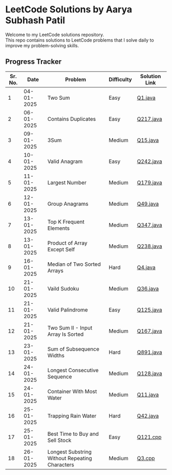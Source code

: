 # LeetCode Solutions by Aarya Subhash Patil

Welcome to my LeetCode solutions repository.  
This repo contains solutions to LeetCode problems that I solve daily to improve my problem-solving skills.


## Progress Tracker

Sr. No. | Date       | Problem                                          | Difficulty | Solution Link                   |
--------|------------|--------------------------------------------------|------------|---------------------------------|
1       | 04-01-2025 | Two Sum                                          | Easy       | [Q1.java](./Easy/Q1.java)       |
2       | 06-01-2025 | Contains Duplicates                              | Easy       | [Q217.java](./Easy/Q217.java)   |
3       | 09-01-2025 | 3Sum                                             | Medium     | [Q15.java](./Medium/Q15.java)   |
4       | 10-01-2025 | Valid Anagram                                    | Easy       | [Q242.java](./Easy/Q242.java)   |
5       | 11-01-2025 | Largest Number                                   | Medium     | [Q179.java](./Medium/Q179.java) |
6       | 12-01-2025 | Group Anagrams                                   | Medium     | [Q49.java](./Medium/Q49.java)   |
7       | 13-01-2025 | Top K Frequent Elements                          | Medium     | [Q347.java](./Medium/Q347.java) |
8       | 13-01-2025 | Product of Array Except Self                     | Medium     | [Q238.java](./Medium/Q238.java) |
9       | 16-01-2025 | Median of Two Sorted Arrays                      | Hard       | [Q4.java](./Hard/Q4.java)       |
10      | 21-01-2025 | Vaild Sudoku                                     | Medium     | [Q36.java](./Medium/Q36.java)   |
11      | 21-01-2025 | Valid Palindrome                                 | Easy       | [Q125.java](./Easy/Q125.java)   |
12      | 21-01-2025 | Two Sum II - Input Array Is Sorted               | Medium     | [Q167.java](./Medium/Q167.java) |
13      | 23-01-2025 | Sum of Subsequence Widths                        | Hard       | [Q891.java](./Hard/Q891.java)   |
14      | 24-01-2025 | Longest Consecutive Sequence                     | Medium     | [Q128.java](./Medium/Q128.java) |
15      | 24-01-2025 | Container With Most Water                        | Medium     | [Q11.java](./Medium/Q11.java)   |
16      | 25-01-2025 | Trapping Rain Water                              | Hard       | [Q42.java](./Hard/Q42.java)     | 
17      | 25-01-2025 | Best Time to Buy and Sell Stock                  | Easy       | [Q121.cpp](./Easy/Q121.cpp)     |
18      | 26-01-2025 | Longest Substring Without Repeating Characters   | Medium     | [Q3.cpp](./Medium/Q3.cpp)       |
